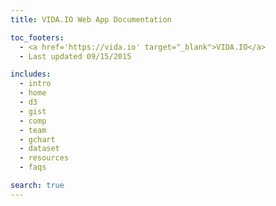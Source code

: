 ```yaml
---
title: VIDA.IO Web App Documentation

toc_footers:
  - <a href='https://vida.io' target="_blank">VIDA.IO</a>
  - Last updated 09/15/2015

includes:
  - intro
  - home
  - d3
  - gist
  - comp
  - team
  - gchart
  - dataset
  - resources
  - faqs

search: true
---
```


